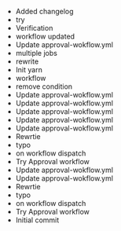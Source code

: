 - Added changelog
- try
- Verification
- workflow updated
- Update approval-wokflow.yml
- multiple jobs
- rewrite
- Init yarn
- workflow
- remove condition
- Update approval-wokflow.yml
- Update approval-wokflow.yml
- Update approval-wokflow.yml
- Update approval-wokflow.yml
- Update approval-wokflow.yml
- Rewrtie
- typo
- on workflow dispatch
- Try Approval workflow
- Update approval-wokflow.yml
- Update approval-wokflow.yml
- Rewrtie
- typo
- on workflow dispatch
- Try Approval workflow
- Initial commit
